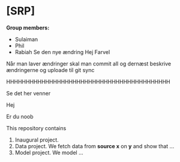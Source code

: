# \[SRP\]

**Group members:**
- Sulaiman
- Phil
- Rabiah
Se den nye ændring
Hej 
Farvel

Når man laver ændringer skal man commit all og dernæst beskrive ændringerne og uploade til git sync



HHHHHHHHHHHHHHHHHHHHHHHHHHHHHHHHHHHHHHHHHH


Se det her venner

Hej

Er du noob


This repository contains  
1. Inaugural project. 
2. Data project. We fetch data from **source x** on **y** and show that ...
3. Model project. We model ...
